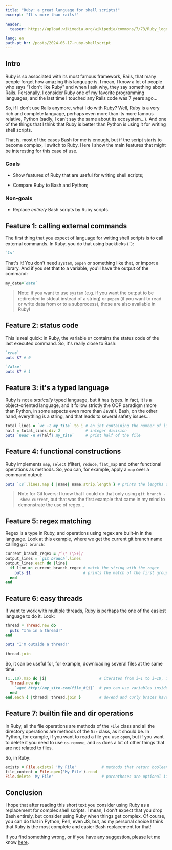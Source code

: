 ```yaml
---
title: "Ruby: a great language for shell scripts!"
excerpt: "It's more than rails!"

header:
  teaser: https://upload.wikimedia.org/wikipedia/commons/7/73/Ruby_logo.svg

lang: en
path-pt_br: /posts/2024-06-17-ruby-shellscript
---
```


## Intro

Ruby is so associated with its most famous framework, Rails, that many people
forget how amazing this language is. I mean, I know a lot of people who says "I
don't like Ruby" and when I ask why, they say something about Rails. Personally,
I consider Ruby one of my favorite programming languages, and the last time I
touched any Rails code was 7 years ago...

So, if I don't use Rails anymore, what I do with Ruby? Well, Ruby is a very rich
and complete language, perhaps even more than its more famous relative, Python
(sadly, I can't say the same about its ecosystem...). And one of the things that
I think that Ruby is better than Python is using it for writing shell
scripts.

That is, most of the cases Bash for me is enough, but if the script starts to
become complex, I switch to Ruby. Here I show the main features that might be
interesting for this case of use.

### Goals

- Show features of Ruby that are useful for writing shell scripts;

- Compare Ruby to Bash and Python;

### Non-goals

- Replace _entirely_ Bash scripts by Ruby scripts.

## Feature 1: calling external commands

The first thing that you expect of language for writing shell scripts is to
call external commands. In Ruby, you do that using backticks (`` ` ``):

~~~ruby
`ls`
~~~

That's it! You don't need `system`, `popen` or something like that, or import
a library. And if you set that to a variable, you'll have the output of the
command:

~~~ruby
my_date=`date`
~~~

> Note: if you want to use `system` (e.g. if you want the output to be
> redirected to stdout instead of a string) or `popen` (if you want to read or
> write data from or to a subprocess), those are also available in Ruby!

## Feature 2: status code

This is real quick: in Ruby, the variable `$?` contains the status code of the
last executed command. So, it's really close to Bash:

~~~ruby
`true`
puts $? # 0

`false`
puts $? # 1
~~~

## Feature 3: it's a typed language

Ruby is not a _statically_ typed language, but it has types. In fact, it is a
object-oriented language, and it follow strictly the OOP paradigm (more than
Python, in some aspects even more than Java!). Bash, on the other hand,
everything is a string, and that leads to several safety issues...

~~~ruby
total_lines = `wc -l my_file`.to_i # an int containing the number of lines of a file
half = total_lines.div 2           # integer division
puts `head -n #{half} my_file`     # print half of the file
~~~

## Feature 4: functional constructions

Ruby implements `map`, `select` (filter), `reduce`, `flat_map` and other
functional operations as methods. So, you can, for example, apply a `map` over a
command output:

~~~ruby
puts `ls`.lines.map { |name| name.strip.length } # prints the lengths of the filenames
~~~

> Note for Git lovers: I know that I could do that only using `git branch
> --show-current`, but that was the first example that came in my mind to
> demonstrate the use of regex...

## Feature 5: regex matching

Regex is a type in Ruby, and operations using regex are built-in in the
language. Look at this example, where we get the current git branch name calling
`git branch`:

~~~ruby
current_branch_regex = /^\* (\S+)/
output_lines = `git branch`.lines
output_lines.each do |line|
  if line =~ current_branch_regex # match the string with the regex
    puts $1                       # prints the match of the first group  
  end
end
~~~

## Feature 6: easy threads

If want to work with multiple threads, Ruby is perhaps the one of the easiest
language to do it. Look:

~~~ruby
thread = Thread.new do
  puts "I'm in a thread!"
end

puts "I'm outside a thread!"

thread.join
~~~

So, it can be useful for, for example, downloading several files at the same time:

~~~ruby
(1..10).map do |i|                       # iterates from i=1 to i=10, inclusive
  Thread.new do
    `wget http://my_site.com/file_#{i}`  # you can use variables inside commands!  
  end
end.each { |thread| thread.join }        # do/end and curly braces have the same purpose!
~~~


## Feature 7: builtin file and dir operations

In Ruby, all the file operations are methods of the `File` class and all the
directory operations are methods of the `Dir` class, as it should be. In Python,
for example, if you want to read a file you use `open`, but if you want to
delete it you need to use `os.remove`, and `os` does a lot of other things that are
not related to files.

So, in Ruby:

~~~ruby
exists = File.exists? 'My File'           # methods that return booleans end in ?
file_content = File.open('My File').read
File.delete 'My File'                     # parentheses are optional if it's not ambiguous
~~~

## Conclusion

I hope that after reading this short text you consider using Ruby as a
replacement for complex shell scripts. I mean, I don't expect that you drop
Bash entirely, but consider using Ruby when things get complex. Of course, you
can do that in Python, Perl, even JS, but, as my personal choice I think that
Ruby is the most complete and easier Bash replacement for that!

If you find something wrong, or if you have any suggestion, please let me know
[here](https://github.com/lucasoshiro/lucasoshiro.github.io/issues).
